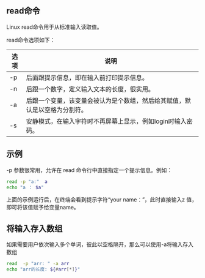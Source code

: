 ## read命令

Linux read命令用于从标准输入读取值。

read命令选项如下：

选项	|	说明
---	|	---
-p 	|	后面跟提示信息，即在输入前打印提示信息。
-n 	|	后跟一个数字，定义输入文本的长度，很实用。
-a	|	 后跟一个变量，该变量会被认为是个数组，然后给其赋值，默认是以空格为分割符。
-s 	|	安静模式，在输入字符时不再屏幕上显示，例如login时输入密码。


## 示例


-p 参数很常用，允许在 read 命令行中直接指定一个提示信息。例如：

```sh
read -p "a:"  a
echo "a ： $a"
```

上面的示例运行后，在终端会看到提示字符“your name：”，此时直接输入z
值，即可将该值赋予给变量name。


## 将输入存入数组

如果需要用户依次输入多个单词，彼此以空格隔开，那么可以使用-a将输入存入数组

```sh
read  -p "arr: " -a arr
echo "arr的长度: ${#arr[*]}"
```